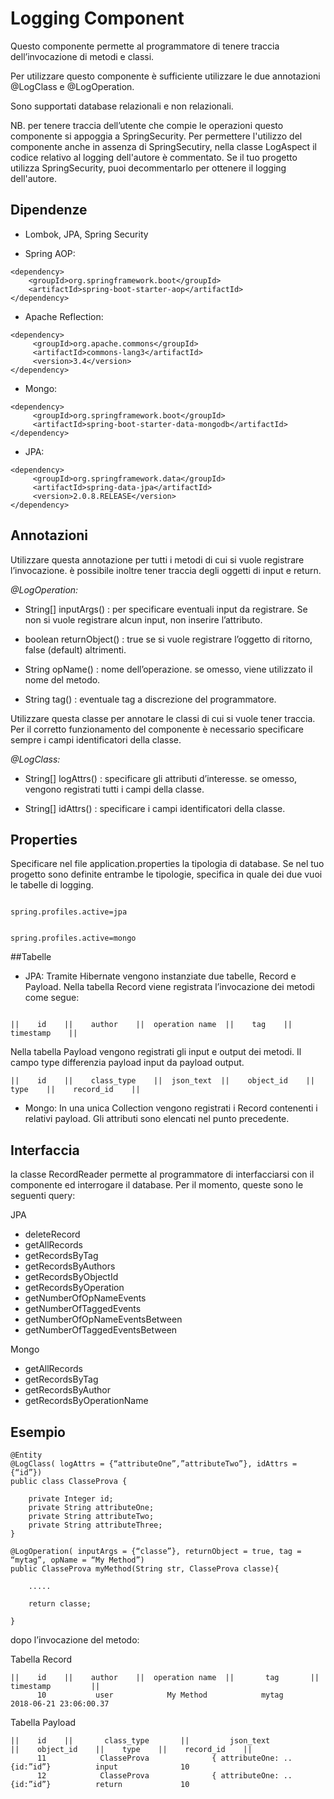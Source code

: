 # Logging Component

Questo componente permette al programmatore di tenere traccia dell’invocazione di metodi e classi.

Per utilizzare questo componente è sufficiente utilizzare le due annotazioni @LogClass e @LogOperation.

Sono supportati database relazionali e non relazionali.

NB. per tenere traccia dell’utente che compie le operazioni questo componente si appoggia a SpringSecurity. 
Per permettere l'utilizzo del componente anche in assenza di SpringSecutiry, nella classe LogAspect il codice relativo al logging dell'autore è commentato. Se il tuo progetto utilizza SpringSecurity, puoi decommentarlo per ottenere il logging dell'autore.

## Dipendenze

* Lombok, JPA, Spring Security

* Spring AOP:

```
<dependency>
    <groupId>org.springframework.boot</groupId>
    <artifactId>spring-boot-starter-aop</artifactId>
</dependency>
```
* Apache Reflection:
```
<dependency>
     <groupId>org.apache.commons</groupId>
     <artifactId>commons-lang3</artifactId>
     <version>3.4</version>
</dependency>
```
* Mongo:
```
<dependency>
     <groupId>org.springframework.boot</groupId>
     <artifactId>spring-boot-starter-data-mongodb</artifactId>
</dependency>
```

* JPA:
```
<dependency>
     <groupId>org.springframework.data</groupId>
     <artifactId>spring-data-jpa</artifactId>
     <version>2.0.8.RELEASE</version>
</dependency>
```

## Annotazioni

Utilizzare questa annotazione per tutti i metodi di cui si vuole registrare l’invocazione. è possibile inoltre tener traccia degli oggetti di input e return. 

*@LogOperation:*

* String[] inputArgs() : per specificare eventuali input da registrare. Se non si vuole registrare alcun input, non inserire l’attributo.

* boolean returnObject() : true se si vuole registrare l’oggetto di ritorno, false (default) altrimenti.

* String opName() : nome dell’operazione. se omesso, viene utilizzato il nome del metodo.

* String tag() : eventuale tag a discrezione del programmatore.

Utilizzare questa classe per annotare le classi di cui si vuole tener traccia. Per il corretto funzionamento del componente è necessario specificare sempre i campi identificatori della classe.

*@LogClass:*

* String[] logAttrs() : specificare gli attributi d’interesse. se omesso, vengono registrati tutti i campi della classe.

* String[] idAttrs() : specificare i campi identificatori della classe.


## Properties

Specificare nel file application.properties la tipologia di database. Se nel tuo progetto sono definite entrambe le tipologie, specifica in quale dei due vuoi le tabelle di logging.

```

spring.profiles.active=jpa

```

```

spring.profiles.active=mongo

```

##Tabelle

* JPA:
Tramite Hibernate vengono instanziate due tabelle, Record e Payload.
Nella tabella Record viene registrata l’invocazione dei metodi come segue:

```

||    id    ||    author    ||  operation name  ||    tag    ||    timestamp    ||

```
    

Nella tabella Payload vengono registrati gli input e output dei metodi. Il campo type differenzia payload input da payload output.

```
||    id    ||    class_type    ||  json_text  ||    object_id    ||    type    ||    record_id    ||
```

* Mongo:
In una unica Collection vengono registrati i Record contenenti i relativi payload. Gli attributi sono elencati nel punto precedente.

## Interfaccia

la classe RecordReader permette al programmatore di interfacciarsi con il componente ed interrogare il database. Per il momento, queste sono le seguenti query:

JPA

* deleteRecord
* getAllRecords
* getRecordsByTag
* getRecordsByAuthors
* getRecordsByObjectId
* getRecordsByOperation
* getNumberOfOpNameEvents
* getNumberOfTaggedEvents
* getNumberOfOpNameEventsBetween
* getNumberOfTaggedEventsBetween

Mongo

* getAllRecords
* getRecordsByTag
* getRecordsByAuthor
* getRecordsByOperationName


## Esempio

```
@Entity
@LogClass( logAttrs = {“attributeOne”,”attributeTwo”}, idAttrs = {“id”})
public class ClasseProva {

	private Integer id;
	private String attributeOne;
	private String attributeTwo;
	private String attributeThree;
}
```
```
@LogOperation( inputArgs = {“classe”}, returnObject = true, tag = “mytag”, opName = “My Method”)
public ClasseProva myMethod(String str, ClasseProva classe){

	.....

	return classe;

}
```
dopo l’invocazione del metodo:

Tabella Record
```
||    id    ||    author    ||  operation name  ||       tag       ||         timestamp         ||  
      10           user            My Method            mytag           2018-06-21 23:06:00.37
```

Tabella Payload
```
||    id    ||       class_type       ||         json_text           ||    object_id    ||    type    ||    record_id    ||
      11            ClasseProva              { attributeOne: ..            {id:”id”}          input              10
      12            ClasseProva              { attributeOne: ..            {id:”id”}          return             10
```
